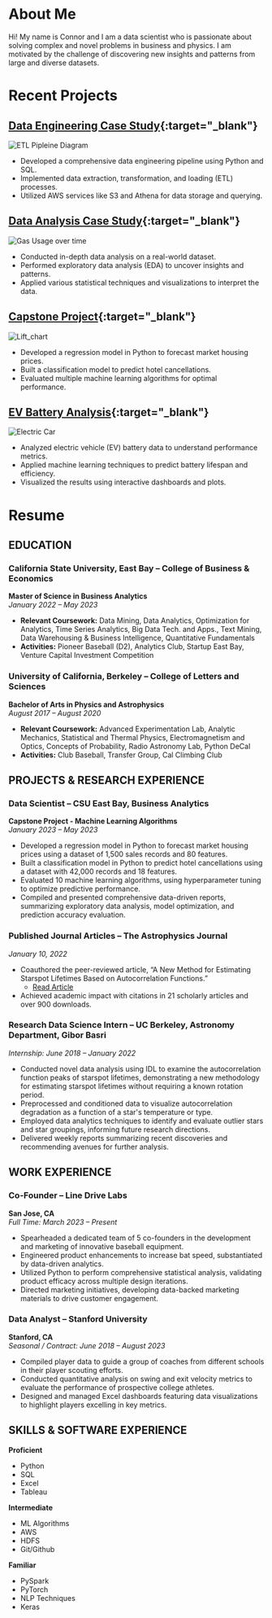 # About Me
Hi! My name is Connor and I am a data scientist who is passionate about solving complex and novel problems in business and physics. I am motivated by the challenge of discovering new insights and patterns from large and diverse datasets.

# Recent Projects

## [Data Engineering Case Study](https://github.com/ConnorMcWard/Data-Engineering-Case-Study){:target="_blank"}
![ETL Pipleine Diagram](/assets/img/etl.png)
- Developed a comprehensive data engineering pipeline using Python and SQL.
- Implemented data extraction, transformation, and loading (ETL) processes.
- Utilized AWS services like S3 and Athena for data storage and querying.

## [Data Analysis Case Study](https://github.com/ConnorMcWard/Data-Analysis-Case-Study){:target="_blank"}
![Gas Usage over time](/assets/img/Gas_Usage_by_year.png)
- Conducted in-depth data analysis on a real-world dataset.
- Performed exploratory data analysis (EDA) to uncover insights and patterns.
- Applied various statistical techniques and visualizations to interpret the data.

## [Capstone Project](https://github.com/ConnorMcWard/Capstone-Project){:target="_blank"}
![Lift_chart](/assets/img/Lift_chart.png)
- Developed a regression model in Python to forecast market housing prices.
- Built a classification model to predict hotel cancellations.
- Evaluated multiple machine learning algorithms for optimal performance.

## [EV Battery Analysis](https://github.com/ConnorMcWard/EV-Battery){:target="_blank"}
![Electric Car](/assets/img/electric-car-batteries.jpg)
- Analyzed electric vehicle (EV) battery data to understand performance metrics.
- Applied machine learning techniques to predict battery lifespan and efficiency.
- Visualized the results using interactive dashboards and plots.

# Resume
## EDUCATION

### California State University, East Bay – College of Business & Economics
**Master of Science in Business Analytics**  
*January 2022 – May 2023*  
- **Relevant Coursework:** Data Mining, Data Analytics, Optimization for Analytics, Time Series Analytics, Big Data Tech. and Apps., Text Mining, Data Warehousing & Business Intelligence, Quantitative Fundamentals
- **Activities:** Pioneer Baseball (D2), Analytics Club, Startup East Bay, Venture Capital Investment Competition

### University of California, Berkeley – College of Letters and Sciences
**Bachelor of Arts in Physics and Astrophysics**  
*August 2017 – August 2020*  
- **Relevant Coursework:** Advanced Experimentation Lab, Analytic Mechanics, Statistical and Thermal Physics, Electromagnetism and Optics, Concepts of Probability, Radio Astronomy Lab, Python DeCal
- **Activities:** Club Baseball, Transfer Group, Cal Climbing Club

## PROJECTS & RESEARCH EXPERIENCE

### Data Scientist – CSU East Bay, Business Analytics
**Capstone Project - Machine Learning Algorithms**  
*January 2023 – May 2023*  
- Developed a regression model in Python to forecast market housing prices using a dataset of 1,500 sales records and 80 features.
- Built a classification model in Python to predict hotel cancellations using a dataset with 42,000 records and 18 features.
- Evaluated 10 machine learning algorithms, using hyperparameter tuning to optimize predictive performance.
- Compiled and presented comprehensive data-driven reports, summarizing exploratory data analysis, model optimization, and prediction accuracy evaluation.

### Published Journal Articles – The Astrophysics Journal
*January 10, 2022*  
- Coauthored the peer-reviewed article, “A New Method for Estimating Starspot Lifetimes Based on Autocorrelation Functions.”
  - <a href="https://iopscience.iop.org/article/10.3847/1538-4357/ac3420/pdf" target="_blank">Read Article</a>  
- Achieved academic impact with citations in 21 scholarly articles and over 900 downloads.

### Research Data Science Intern – UC Berkeley, Astronomy Department, Gibor Basri
*Internship: June 2018 – January 2022*  
- Conducted novel data analysis using IDL to examine the autocorrelation function peaks of starspot lifetimes, demonstrating a new methodology for estimating starspot lifetimes without requiring a known rotation period.
- Preprocessed and conditioned data to visualize autocorrelation degradation as a function of a star's temperature or type.
- Employed data analytics techniques to identify and evaluate outlier stars and star groupings, informing future research directions.
- Delivered weekly reports summarizing recent discoveries and recommending avenues for further analysis.

## WORK EXPERIENCE

### Co-Founder – Line Drive Labs
**San Jose, CA**  
*Full Time: March 2023 – Present*  
- Spearheaded a dedicated team of 5 co-founders in the development and marketing of innovative baseball equipment.
- Engineered product enhancements to increase bat speed, substantiated by data-driven analytics.
- Utilized Python to perform comprehensive statistical analysis, validating product efficacy across multiple design iterations.
- Directed marketing initiatives, developing data-backed marketing materials to drive customer engagement.

### Data Analyst – Stanford University
**Stanford, CA**  
*Seasonal / Contract: June 2018 – August 2023*  
- Compiled player data to guide a group of coaches from different schools in their player scouting efforts.
- Conducted quantitative analysis on swing and exit velocity metrics to evaluate the performance of prospective college athletes.
- Designed and managed Excel dashboards featuring data visualizations to highlight players excelling in key metrics.

## SKILLS & SOFTWARE EXPERIENCE

**Proficient**
- Python
- SQL
- Excel
- Tableau

**Intermediate**
- ML Algorithms
- AWS
- HDFS
- Git/Github

**Familiar**
- PySpark
- PyTorch
- NLP Techniques
- Keras

